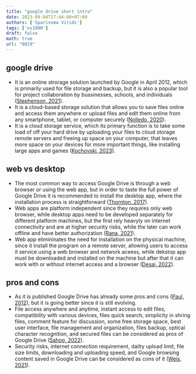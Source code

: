 ```yaml
---
title: "google drive short intro"
date: 2023-09-04T17:44:00+07:00
authors: ['Sparisoma Viridi']
tags: ['xx1000']
draft: false
math: true
url: "0029"
---
```



## google drive
+ It is an online strorage solution launched by Google in April 2012, which is primarily used for file storage and backup, but it is also a popular tool for project collaboration by bussinesses, schools, and individuals ([Stephenson, 2021](https://www.lifewire.com/google-drive-4165788)).
+ It is a cloud-based storage solution that allows you to save files online and access them anywhere or upload files and edit them online from any smartphone, tablet, or computer securely ([Nolledo, 2020](https://www.businessinsider.com/guides/tech/what-is-google-drive-guide)).
+ It is a cloud storage service, which its primary function is to take some load of off your hard drive by uploading your files to cloud storage remote servers and freeing up space on your computer, that leaves more space on your devices for more important things, like installing large apps and games ([Kochovski, 2023](https://www.cloudwards.net/how-does-google-drive-work/)).


## web vs desktop
+ The most common way to access Google Drive is through a web browser or using the web app, but in order to taste the full power of Google Drive it is recommended to install the desktop app, where the installation process is straightforward ([Thornton, 2017](https://www.backupify.com/blog/google-drive-differences-between-the-web-and-desktop-app)).
+ Web apps are platform independent since they requires only web browser, while desktop apps need to be developed separately for different platform machines, but the first rely heavyly on internet connectivity and are at higher security risks, while the later can work offline and have better authorization ([Rana, 2021](https://artoftesting.com/difference-between-web-application-and-desktop-application)).
+ Web app elimininates the need for installation on the physical machine, since it install the program on a remote server, allowing users to access it service using a web browser and network aceess, while dekstop app must be downloaded and installed on the machine but after that it can work with or without internet access and a browser ([Desai, 2022](https://positiwise.com/blog/web-application-vs-desktop-application-pros-and-cons)).


## pros and cons
+ As it is published Google Drive has already some pros and cons ([Paul, 2012](https://www.pcworld.com/article/470220/google_drive_the_pros_and_cons.html)), but it is going better since it is still evolving.
+ File access anywhere and anytime, instant access to edit files, compatibility with various devices, files quick search, simplicity in shring files, comment feature for discussion, some free storage space, best user interface, file management and organization, files backup, optical character recognition, and secured files can be considered as pros of Google Drive ([Sahoo, 2022](https://docstips.com/pros-and-cons-of-google-drive/)).
+ Security risks, internet connection requirement, dailty upload limit, file size limits, downloading and uploading speed, and Google browsing content saved in Google Drive can be considered as cons of it ([Weis, 2021](https://cloudmounter.net/what-is-google-drive-guide/advantages-and-disadvantages-of-google-drive/)).